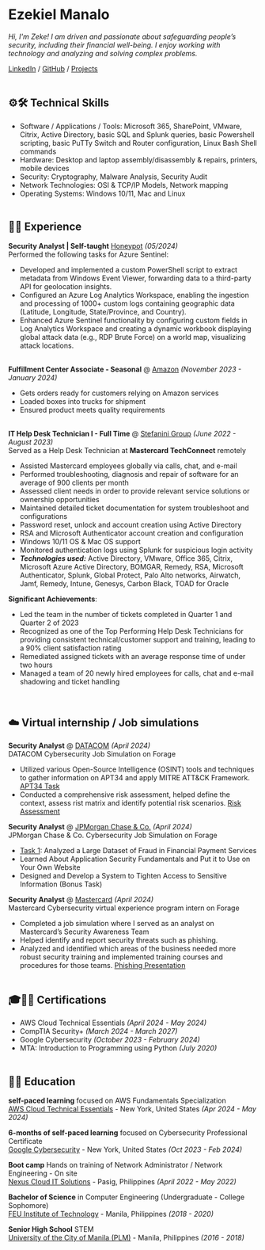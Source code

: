 # Ezekiel Manalo

_Hi, I'm Zeke! I am driven and passionate about safeguarding people’s security, including their financial well-being. I enjoy working with technology and analyzing and solving complex problems._ <br>

[LinkedIn](https://www.linkedin.com/in/ezekiel-manalo/) / [GitHub](https://github.com/zekemanalo) / [Projects](https://github.com/zekemanalo/redesigned-octo-broccoli)
<br><br>

## ⚙️🛠️ Technical Skills
 - Software / Applications / Tools: Microsoft 365, SharePoint, VMware, Citrix, Active Directory, basic SQL and Splunk queries, basic Powershell scripting, basic PuTTy Switch and Router configuration, Linux Bash Shell commands
 - Hardware: Desktop and laptop assembly/disassembly & repairs, printers, mobile devices
 - Security: Cryptography, Malware Analysis, Security Audit
 - Network Technologies: OSI & TCP/IP Models, Network mapping
 - Operating Systems: Windows 10/11, Mac and Linux
<br><br>

## 🧑‍💼 Experience

**Security Analyst | Self-taught** [Honeypot](https://github.com/zekemanalo/honeypot/blob/main/HONEYPOT%20EXPERIMENT.pdf) _(05/2024)_ <br>
Performed the following tasks for Azure Sentinel:
  - Developed and implemented a custom PowerShell script to extract metadata from Windows Event Viewer, forwarding data to a third-party API for geolocation insights.
  - Configured an Azure Log Analytics Workspace, enabling the ingestion and processing of 1000+ custom logs containing geographic data (Latitude, Longitude, State/Province, and Country).
  - Enhanced Azure Sentinel functionality by configuring custom fields in Log Analytics Workspace and creating a dynamic workbook displaying global attack data (e.g., RDP Brute Force) on a world map, visualizing attack locations.
<br><br>

**Fulfillment Center Associate - Seasonal** @ [Amazon](https://www.amazon.com/) _(November 2023 - January 2024)_ <br>
  - Gets orders ready for customers relying on Amazon services
  - Loaded boxes into trucks for shipment
  - Ensured product meets quality requirements
<br><br>

**IT Help Desk Technician I - Full Time** @ [Stefanini Group](https://stefanini.com/en) _(June 2022 - August 2023)_ <br>
Served as a Help Desk Technician at **Mastercard TechConnect** remotely
  - Assisted Mastercard employees globally via calls, chat, and e-mail
  - Performed troubleshooting, diagnosis and repair of software for an average of 900 clients per month
  - Assessed client needs in order to provide relevant service solutions or ownership opportunities
  - Maintained detailed ticket documentation for system troubleshoot and configurations​
  - Password reset, unlock and account creation using Active Directory
  - RSA and Microsoft Authenticator account creation and configuration
  - Windows 10/11 OS & Mac OS support
  - Monitored authentication logs using Splunk for suspicious login activity
  - **_Technologies used:_** Active Directory, VMware, Office 365, Citrix, Microsoft Azure Active Directory, BOMGAR, Remedy, RSA, Microsoft Authenticator, Splunk, Global Protect, Palo Alto networks, Airwatch, Jamf, Remedy, Intune, Genesys, Carbon Black, TOAD for Oracle
    
**Significant Achievements**:
  - Led the team in the number of tickets completed in Quarter 1 and Quarter 2 of 2023​
  - Recognized as one of the Top Performing Help Desk Technicians for providing consistent technical/customer support and training, leading to a 90% client satisfaction rating
  - Remediated assigned tickets with an average response time of under two hours
  - Managed a team of 20 newly hired employees for calls, chat and e-mail shadowing and ticket handling
<br>

## ☁️ Virtual internship / Job simulations

**Security Analyst** @ [DATACOM](https://datacom.com/nz/en) _(April 2024)_ <br>
DATACOM Cybersecurity Job Simulation on Forage   
  - Utilized various Open-Source Intelligence (OSINT) tools and techniques to gather information on APT34 and apply MITRE ATT&CK Framework. [APT34 Task](https://github.com/zekemanalo/phishing/blob/main/APT34_Task.pdf)
  - Conducted a comprehensive risk assessment, helped define the context, assess rist matrix and identify potential risk scenarios. [Risk Assessment](https://github.com/zekemanalo/phishing/blob/main/Task%202%20Risk%20Assessment.pdf)

**Security Analyst** @ [JPMorgan Chase & Co.](https://www.jpmorgan.com/global) _(April 2024)_ <br>
JPMorgan Chase & Co. Cybersecurity Job Simulation on Forage
  - [Task 1](https://github.com/zekemanalo/phishing/blob/main/task1_completejpmorgan.ipynb): Analyzed a Large Dataset of Fraud in Financial Payment Services
  - Learned About Application Security Fundamentals and Put it to Use on Your Own Website 
  - Designed and Develop a System to Tighten Access to Sensitive Information (Bonus Task)

**Security Analyst** @ [Mastercard](https://www.mastercard.us/en-us.html) _(April 2024)_ <br>
Mastercard Cybersecurity virtual experience program intern on Forage 
  - Completed a job simulation where I served as an analyst on Mastercard’s Security Awareness Team 
  - Helped identify and report security threats such as phishing.
  - Analyzed and identified which areas of the business needed more robust security training and implemented training courses and procedures for those teams. [Phishing Presentation](https://github.com/zekemanalo/phishing/blob/main/Prevent%20phishing.pdf)
<br><br>


## 🎓📜🔑 Certifications

 - AWS Cloud Technical Essentials _(April 2024 - May 2024)_
 - CompTIA Security+ _(March 2024 - March 2027)_
 - Google Cybersecurity _(October 2023 - February 2024)_
 - MTA: Introduction to Programming using Python _(July 2020)_
<br><br>

## 👨‍🎓 Education

**self-paced learning** focused on AWS Fundamentals Specialization<br>
[AWS Cloud Technical Essentials](https://www.coursera.org/specializations/aws-fundamentals) - New York, United States _(Apr 2024 - May 2024)_

**6-months of self-paced learning** focused on Cybersecurity Professional Certificate<br>
[Google Cybersecurity](https://www.coursera.org/programs/eightfold-pliic/professional-certificates/google-cybersecurity?authProvider=nyslabor) - New York, United States _(Oct 2023 - Feb 2024)_ <br>

**Boot camp** Hands on training of Network Administrator / Network Engineering - On site<br>
[Nexus Cloud IT Solutions](https://www.facebook.com/nxs88/) - Pasig, Philippines _(April 2022 - May 2022)_

**Bachelor of Science** in Computer Engineering (Undergraduate - College Sophomore)<br>
[FEU Institute of Technology](https://www.feutech.edu.ph/) - Manila, Philippines _(2018 - 2020)_

**Senior High School** STEM<br>
[University of the City of Manila (PLM)](https://plm.edu.ph/) - Manila, Philippines _(2016 - 2018)_
<br><br>
